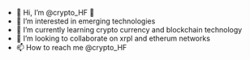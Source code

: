 - 👋 Hi, I’m @crypto_HF :whale2: 
- 👀 I’m interested in emerging technologies
- 🌱 I’m currently learning crypto currency and blockchain technology
- 💞️ I’m looking to collaborate on xrpl and etherum networks
- 📫 How to reach me @crypto_HF

<!---
cryptoHF/cryptoHF is a ✨ special ✨ repository because its `README.md` (this file) appears on your GitHub profile.
You can click the Preview link to take a look at your changes.
--->
